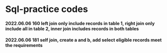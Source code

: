 # Sql-practice codes
#### 2022.06.06 160 left join only include records in table 1, right join only include all in table 2, inner join includes records in both tables
#### 2022.06.06 181 self join, create a and b, add select eligible records meet the requirements

